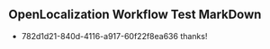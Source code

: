 ## OpenLocalization Workflow Test MarkDown
* 782d1d21-840d-4116-a917-60f22f8ea636 thanks!

<!--HONumber=Jul16_HO3-->



